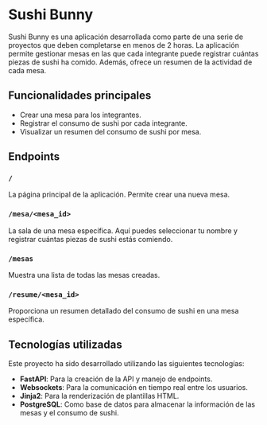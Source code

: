 # Sushi Bunny

Sushi Bunny es una aplicación desarrollada como parte de una serie de proyectos que deben completarse en menos de 2 horas. La aplicación permite gestionar mesas en las que cada integrante puede registrar cuántas piezas de sushi ha comido. Además, ofrece un resumen de la actividad de cada mesa.

## Funcionalidades principales
- Crear una mesa para los integrantes.
- Registrar el consumo de sushi por cada integrante.
- Visualizar un resumen del consumo de sushi por mesa.

## Endpoints

### `/`
La página principal de la aplicación. Permite crear una nueva mesa.

### `/mesa/<mesa_id>`
La sala de una mesa específica. Aquí puedes seleccionar tu nombre y registrar cuántas piezas de sushi estás comiendo.

### `/mesas`
Muestra una lista de todas las mesas creadas.

### `/resume/<mesa_id>`
Proporciona un resumen detallado del consumo de sushi en una mesa específica.

## Tecnologías utilizadas

Este proyecto ha sido desarrollado utilizando las siguientes tecnologías:
- **FastAPI**: Para la creación de la API y manejo de endpoints.
- **Websockets**: Para la comunicación en tiempo real entre los usuarios.
- **Jinja2**: Para la renderización de plantillas HTML.
- **PostgreSQL**: Como base de datos para almacenar la información de las mesas y el consumo de sushi.